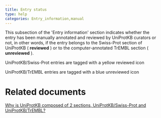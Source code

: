 ```yaml
---
title: Entry status
type: help
categories: Entry_information,manual
---
```


This subsection of the 'Entry information' section indicates whether the entry has been manually annotated and reviewed by UniProtKB curators or not, in other words, if the entry belongs to the Swiss-Prot section of UniProtKB ( **reviewed** ) or to the computer-annotated TrEMBL section ( **unreviewed** ).

UniProtKB/Swiss-Prot entries are tagged with a yellow reviewed icon

UniProtKB/TrEMBL entries are tagged with a blue unreviewed icon

# Related documents

[Why is UniProtKB composed of 2 sections, UniProtKB/Swiss-Prot and UniProtKB/TrEMBL?](https://www.uniprot.org/help/uniprotkb_sections)
